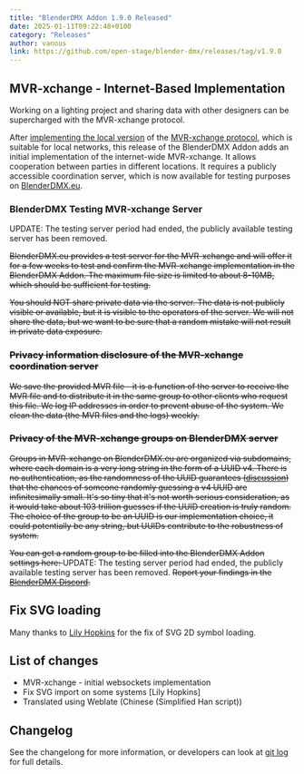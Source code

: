 ```yaml
---
title: "BlenderDMX Addon 1.9.0 Released"
date: 2025-01-11T09:22:48+0100
category: "Releases"
author: vanous
link: https://github.com/open-stage/blender-dmx/releases/tag/v1.9.0
---
```

## MVR-xchange - Internet-Based Implementation

Working on a lighting project and sharing data with other designers can be
supercharged with the MVR-xchange protocol.

After [implementing the local version](/blog/release-1.8.3/) of the
[MVR-xchange protocol](https://gdtf.eu/mvr/mvr-spec/xchange/), which is
suitable for local networks, this release of the BlenderDMX Addon adds an
initial implementation of the internet-wide MVR-xchange. It allows cooperation
between parties in different locations. It requires a publicly accessible
coordination server, which is now available for testing purposes on
[BlenderDMX.eu](/).

### BlenderDMX Testing MVR-xchange Server

UPDATE: The testing server period had ended, the publicly available testing server has been removed.

<s>BlenderDMX.eu provides a test server for the MVR-xchange and will offer it for
a few weeks to test and confirm the MVR-xchange implementation in the
BlenderDMX Addon. The maximum file size is limited to about 8-10MB, which
should be sufficient for testing.

You should NOT share private data via the server. The data is not publicly
visible or available, but it is visible to the operators of the server. We will
not share the data, but we want to be sure that a random mistake will not
result in private data exposure.

### Privacy information disclosure of the MVR-xchange coordination server

We save the provided MVR file - it is a function of the server to receive the
MVR file and to distribute it in the same group to other clients who request
this file. We log IP addresses in order to prevent abuse of the system. We
clean the data (the MVR files and the logs) weekly.

### Privacy of the MVR-xchange groups on BlenderDMX server

Groups in MVR-xchange on BlenderDMX.eu are organized via subdomains, where each
domain is a very long string in the form of a UUID v4. There is no
authentication, as the randomness of the UUID guarantees
([discussion](https://security.stackexchange.com/questions/53458/is-it-safe-to-rely-on-uuids-for-privacy))
that the chances of someone randomly guessing a v4 UUID are infinitesimally
small. It's so tiny that it's not worth serious consideration, as it would take
about 103 trillion guesses if the UUID creation is truly random. The choice of
the group to be an UUID is our implementation choice, it could potentially be
any string, but UUIDs contribute to the robustness of system.

You can get a random group to be filled into the BlenderDMX Addon settings here:
</s>
UPDATE: The testing server period had ended, the publicly available testing server has been removed.
<s>
Report your findings in the [BlenderDMX Discord](https://discord.gg/FQVVyc45T9).
</s>
## Fix SVG loading

Many thanks to [Lily Hopkins](https://github.com/lilopkins) for the fix of SVG
2D symbol loading.

## List of changes

* MVR-xchange - initial websockets implementation
* Fix SVG import on some systems [Lily Hopkins]
* Translated using Weblate (Chinese (Simplified Han script))

## Changelog

See the changelong for more information, or developers can look at [git
log](https://github.com/open-stage/blender-dmx/commits/main/) for full details.
